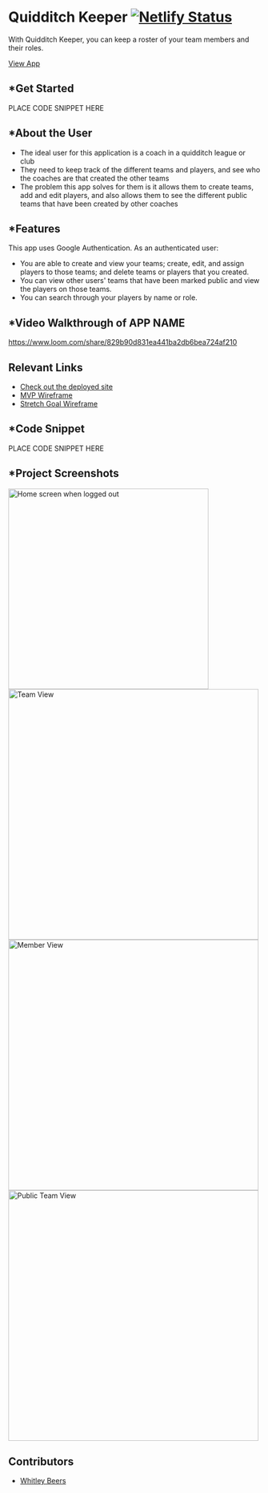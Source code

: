 # Quidditch Keeper [![Netlify Status](https://api.netlify.com/api/v1/badges/7dbbc6c7-a669-479e-8fc0-c7aa73f3cc90/deploy-status)](https://app.netlify.com/sites/wpb-team-roster/deploys)

With Quidditch Keeper, you can keep a roster of your team members and their roles.

[View App](https://wpb-team-roster.netlify.app/)

## *Get Started <!-- OPTIONAL, but doesn't hurt -->
PLACE CODE SNIPPET HERE

## *About the User
- The ideal user for this application is a coach in a quidditch league or club
- They need to keep track of the different teams and players, and see who the coaches are that created the other teams
- The problem this app solves for them is it allows them to create teams, add and edit players, and also allows them to see the different public teams that have been created by other coaches

## *Features
This app uses Google Authentication.
As an authenticated user:
- You are able to create and view your teams; create, edit, and assign players to those teams; and delete teams or players that you created.
- You can view other users' teams that have been marked public and view the players on those teams.
- You can search through your players by name or role.

## *Video Walkthrough of APP NAME <!-- A loom link is sufficient -->
https://www.loom.com/share/829b90d831ea441ba2db6bea724af210

## Relevant Links
- [Check out the deployed site](https://wpb-team-roster.netlify.app/)
- [MVP Wireframe](https://user-images.githubusercontent.com/112125700/213879385-12eaff1e-aa80-46a9-ac37-51cc5ee29787.png)
- [Stretch Goal Wireframe](https://www.figma.com/file/xKLCCl5pRbmuKNfy9tNBit/Team-Roster?node-id=0%3A1&t=vFgRgMGPvBQ2Ldl4-0)

## *Code Snippet <!-- OPTIONAL, but doesn't hurt -->
PLACE CODE SNIPPET HERE

## *Project Screenshots
<img width="400" alt="Home screen when logged out" src="https://user-images.githubusercontent.com/112125700/214903962-28da50c9-4aa4-4628-9ce3-096fdf86ed3b.png">
<img width="500" alt="Team View" src="https://user-images.githubusercontent.com/112125700/214905005-7d4c5afd-54da-4553-8f1b-390916e1920f.png">
<img width="500" alt="Member View" src="https://user-images.githubusercontent.com/112125700/214904584-53a40419-c900-4268-9ae3-dad43f3887b8.png">
<img width="500" alt="Public Team View" src="https://user-images.githubusercontent.com/112125700/214904778-3d225728-3f17-4d3b-97f2-88c9fc6c23e8.png">


## Contributors
- [Whitley Beers](https://github.com/WhitleyBeers)
